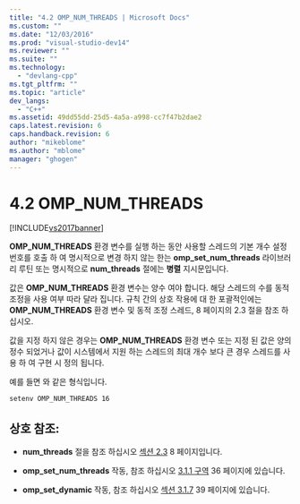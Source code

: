 ```yaml
---
title: "4.2 OMP_NUM_THREADS | Microsoft Docs"
ms.custom: ""
ms.date: "12/03/2016"
ms.prod: "visual-studio-dev14"
ms.reviewer: ""
ms.suite: ""
ms.technology: 
  - "devlang-cpp"
ms.tgt_pltfrm: ""
ms.topic: "article"
dev_langs: 
  - "C++"
ms.assetid: 49dd55dd-25d5-4a5a-a998-cc7f47b2dae2
caps.latest.revision: 6
caps.handback.revision: 6
author: "mikeblome"
ms.author: "mblome"
manager: "ghogen"
---
```

# 4.2 OMP_NUM_THREADS
[!INCLUDE[vs2017banner](../../assembler/inline/includes/vs2017banner.md)]

**OMP\_NUM\_THREADS** 환경 변수를 실행 하는 동안 사용할 스레드의 기본 개수 설정 번호를 호출 하 여 명시적으로 변경 하지 않는 한는  **omp\_set\_num\_threads** 라이브러리 루틴 또는 명시적으로  **num\_threads** 절에는  **병렬** 지시문입니다.  
  
 값은  **OMP\_NUM\_THREADS** 환경 변수는 양수 여야 합니다.  해당 스레드의 수를 동적 조정을 사용 여부 따라 달라 집니다.  규칙 간의 상호 작용에 대 한 포괄적인에는  **OMP\_NUM\_THREADS** 환경 변수 및 동적 조정 스레드, 8 페이지의 2.3 절을 참조 하십시오.  
  
 값을 지정 하지 않은 경우는  **OMP\_NUM\_THREADS** 환경 변수 또는 지정 된 값은 양의 정수 되었거나 값이 시스템에서 지원 하는 스레드의 최대 개수 보다 큰 경우 스레드를 사용 하 여 구현 시 정의 됩니다.  
  
 예를 들면 와 같은 형식입니다.  
  
```  
setenv OMP_NUM_THREADS 16  
```  
  
## 상호 참조:  
  
-   **num\_threads** 절을 참조 하십시오  [섹션 2.3](../../parallel/openmp/2-3-parallel-construct.md) 8 페이지입니다.  
  
-   **omp\_set\_num\_threads** 작동, 참조 하십시오  [3.1.1 구역](../../parallel/openmp/3-1-1-omp-set-num-threads-function.md) 36 페이지에 있습니다.  
  
-   **omp\_set\_dynamic** 작동, 참조 하십시오  [섹션 3.1.7](../../parallel/openmp/3-1-7-omp-set-dynamic-function.md) 39 페이지에 있습니다.